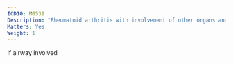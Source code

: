 ```yaml
---
ICD10: M0539
Description: "Rheumatoid arthritis with involvement of other organs and systems: Site unspecified"
Matters: Yes
Weight: 1
---
```

If airway involved
